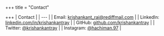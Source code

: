 +++
title = "Contact"

+++
| Contact |
| --- |
| Email:  krishankant_rai@rediffmail.com |
| LinkedIn:  [linkedin.com/in/krishankantray](https://www.linkedin.com/in/krishankantray/) |
| GitHub: [github.com/krishankantray](https://github.com/krishankantray) |
| Twitter:  [@krishankantray](https://twitter.com/krishankantray/) |
| Instagram:  [@hachiman.97](https://www.instagram.com/hachiman.97/) |